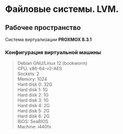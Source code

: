 # Файловые системы. LVM.

## Рабочее пространство
Система виртуализации **PROXMOX 8.3.1**  
### Конфигурация виртуальной машины
> Debian GNU/Linux 12 (bookworm)  
> CPU: x86-64-v2-AES  
> Sockets: 2  
> Memory: 1024  
> Hard disk 0: 32G  
> Hard disk 1: 1G  
> Hard disk 2: 1G  
> Hard disk 3: 1G  
> Hard disk 4: 2G  
> Hard disk 5: 2G  
> Hard disk 6: 2G  
> BIOS: SeaBIOS  
> Machine: i440fx  


<!-- ### Собираем/ломаем/восстанавливаем RAID 5
Получаем информацию о дисках  
```
root@Otus-debian:~# lsblk
NAME                        MAJ:MIN RM  SIZE RO TYPE MOUNTPOINTS
sda                           8:0    0   32G  0 disk
├─sda1                        8:1    0  487M  0 part /boot
├─sda2                        8:2    0    1K  0 part
└─sda5                        8:5    0 31.5G  0 part
  ├─Otus--debian--vg-root   254:0    0 30.5G  0 lvm  /
  └─Otus--debian--vg-swap_1 254:1    0  976M  0 lvm  [SWAP]
sdb                           8:16   0    1G  0 disk
sdc                           8:32   0    1G  0 disk
sdd                           8:48   0    1G  0 disk
sde                           8:64   0    1G  0 disk
```
**Собираем RAID 5**  
```
root@Otus-debian:~# mdadm --create --verbose /dev/md5 --level=5 --raid-devices=3 /dev/sdb /dev/sdc /dev/sdd
mdadm: layout defaults to left-symmetric
mdadm: layout defaults to left-symmetric
mdadm: chunk size defaults to 512K
mdadm: size set to 1046528K
mdadm: Defaulting to version 1.2 metadata
mdadm: array /dev/md5 started.
```
Сохраняем конфигурацию и обновляем initramfs  
> root@Otus-debian:~# mdadm --detail --scan >> /etc/mdadm/mdadm.conf  

> root@Otus-debian:~# update-initramfs -u  

Создаем файловую систему, точку монтирования и подключаем RAID
```
root@Otus-debian:~# mkfs.ext4 /dev/md5
mke2fs 1.47.0 (5-Feb-2023)
Creating filesystem with 523264 4k blocks and 130816 inodes
Filesystem UUID: 16cdd4f8-8caa-4384-aa9a-92b546e42eb0
Superblock backups stored on blocks:
        32768, 98304, 163840, 229376, 294912

Allocating group tables: done
Writing inode tables: done
Creating journal (8192 blocks): done
Writing superblocks and filesystem accounting information: done

root@Otus-debian:~# mkdir -p /mnt/raid5
root@Otus-debian:~# mount /dev/md5 /mnt/raid5/
root@Otus-debian:~# ls -la /mnt/raid5/
total 24
drwxr-xr-x 3 root root  4096 Jan 27 12:57 .
drwxr-xr-x 3 root root  4096 Jan 27 12:58 ..
drwx------ 2 root root 16384 Jan 27 12:57 lost+found
root@Otus-debian:~# df -hT
Filesystem                        Type      Size  Used Avail Use% Mounted on
udev                              devtmpfs  448M     0  448M   0% /dev
tmpfs                             tmpfs      97M  1.1M   96M   2% /run
/dev/mapper/Otus--debian--vg-root ext4       30G  5.0G   24G  18% /
tmpfs                             tmpfs     481M     0  481M   0% /dev/shm
tmpfs                             tmpfs     5.0M     0  5.0M   0% /run/lock
/dev/sda1                         ext2      455M  144M  287M  34% /boot
tmpfs                             tmpfs      97M   72K   96M   1% /run/user/1000
/dev/md5                          ext4      2.0G   24K  1.9G   1% /mnt/raid5
```
Добавляем запись в **/etc/fstab** для автоматического монтирования  
> echo "UUID=$(blkid -s UUID -o value /dev/md5) /mnt/raid5 ext4 defaults 0 0" >> /etc/fstab  

**Ломаем/восстанавливаем RAID**  
Моделируем выход из строя одного из дисков  

> root@Otus-debian:~# mdadm /dev/md5 --fail /dev/sdd  

Видим проблему с 3-им диском и статус **"degraded"**  
```
root@Otus-debian:~# cat /proc/mdstat
Personalities : [raid6] [raid5] [raid4] [linear] [multipath] [raid0] [raid1] [raid10]
md5 : active raid5 sdd[3](F) sdb[0] sdc[1]
      2093056 blocks super 1.2 level 5, 512k chunk, algorithm 2 [3/2] [UU_]
```
```
root@Otus-debian:~# mdadm -D /dev/md5
/dev/md5:
           Version : 1.2
     Creation Time : Mon Jan 27 12:52:13 2025
        Raid Level : raid5
        Array Size : 2093056 (2044.00 MiB 2143.29 MB)
     Used Dev Size : 1046528 (1022.00 MiB 1071.64 MB)
      Raid Devices : 3
     Total Devices : 3
       Persistence : Superblock is persistent

       Update Time : Mon Jan 27 13:06:42 2025
             State : clean, degraded
    Active Devices : 2
   Working Devices : 2
    Failed Devices : 1
     Spare Devices : 0

            Layout : left-symmetric
        Chunk Size : 512K

Consistency Policy : resync

              Name : Otus-debian:5  (local to host Otus-debian)
              UUID : 8d06319e:cf6ecf98:a06cead9:4c926b3f
            Events : 24

    Number   Major   Minor   RaidDevice State
       0       8       16        0      active sync   /dev/sdb
       1       8       32        1      active sync   /dev/sdc
       -       0        0        2      removed

       3       8       48        -      faulty   /dev/sdd
```
Удаляем "неисправный" диск и заменяем его на "запасной"  

> root@Otus-debian:~# mdadm /dev/md5 --remove /dev/sdd  

> root@Otus-debian:~# mdadm /dev/md5 --add /dev/sde

Видим запущен процесс восстановления:
```
root@Otus-debian:~# cat /proc/mdstat
Personalities : [raid6] [raid5] [raid4] [linear] [multipath] [raid0] [raid1] [raid10]
md5 : active raid5 sde[3] sdb[0] sdc[1]
      2093056 blocks super 1.2 level 5, 512k chunk, algorithm 2 [3/2] [UU_]
      [=========>...........]  recovery = 45.0% (472188/1046528) finish=0.0min speed=236094K/sec
```
### Результат
Восстановленный RAID с "новым" диском **/dev/sde**:
```
root@Otus-debian:~# mdadm -D /dev/md5
/dev/md5:
           Version : 1.2
     Creation Time : Mon Jan 27 12:52:13 2025
        Raid Level : raid5
        Array Size : 2093056 (2044.00 MiB 2143.29 MB)
     Used Dev Size : 1046528 (1022.00 MiB 1071.64 MB)
      Raid Devices : 3
     Total Devices : 3
       Persistence : Superblock is persistent

       Update Time : Mon Jan 27 13:10:49 2025
             State : clean
    Active Devices : 3
   Working Devices : 3
    Failed Devices : 0
     Spare Devices : 0

            Layout : left-symmetric
        Chunk Size : 512K

Consistency Policy : resync

              Name : Otus-debian:5  (local to host Otus-debian)
              UUID : 8d06319e:cf6ecf98:a06cead9:4c926b3f
            Events : 66

    Number   Major   Minor   RaidDevice State
       0       8       16        0      active sync   /dev/sdb
       1       8       32        1      active sync   /dev/sdc
       3       8       64        2      active sync   /dev/sde
``` -->